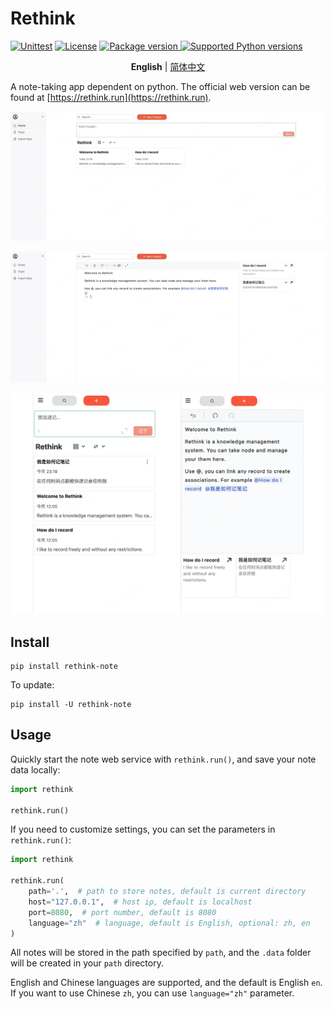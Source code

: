 # Rethink

[![Unittest](https://github.com/MorvanZhou/rethink/actions/workflows/python-app.yml/badge.svg)](https://github.com/MorvanZhou/rethink/actions/workflows/python-app.yml)
[![License](https://img.shields.io/github/license/MorvanZhou/rethink)](https://github.com/MorvanZhou/rethink/blob/master/LICENSE)
<a href="https://pypi.org/project/rethink-note" target="_blank">
<img src="https://img.shields.io/pypi/v/rethink-note?color=%2334D058&label=pypi%20package" alt="Package version">
</a>
<a href="https://pypi.org/project/rethink-note" target="_blank">
<img src="https://img.shields.io/pypi/pyversions/rethink-note.svg?color=%2334D058" alt="Supported Python versions">
</a>

<p align="center">
  <strong>English</strong> | <a href="README_ZH.md" target="_blank">简体中文</a>
</p>

A note-taking app dependent on python.
The official web version can be found at [https://rethink.run](https://rethink.run).

![image](https://github.com/MorvanZhou/rethink/blob/main/img/notes-page.png?raw=true)

![editor](https://github.com/MorvanZhou/rethink/blob/main/img/editor.png?raw=true)

![phone](https://github.com/MorvanZhou/rethink/blob/main/img/phone.png?raw=true)

## Install

```shell
pip install rethink-note
```

To update:

```shell
pip install -U rethink-note
```

## Usage

Quickly start the note web service with `rethink.run()`, and save your note data locally:

```python
import rethink

rethink.run()
```

If you need to customize settings, you can set the parameters in `rethink.run()`:

```python
import rethink

rethink.run(
    path='.',  # path to store notes, default is current directory
    host="127.0.0.1",  # host ip, default is localhost
    port=8080,  # port number, default is 8080
    language="zh"  # language, default is English, optional: zh, en
)
```

All notes will be stored in the path specified by `path`,
and the `.data` folder will be created in your `path` directory.

English and Chinese languages are supported, and the default is English `en`.
If you want to use Chinese `zh`, you can use `language="zh"` parameter.

